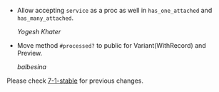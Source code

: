 *   Allow accepting `service` as a proc as well in `has_one_attached` and `has_many_attached`.

    *Yogesh Khater*

*   Move method `#processed?` to public for Variant(WithRecord) and Preview.

    *balbesina*

Please check [7-1-stable](https://github.com/rails/rails/blob/7-1-stable/activestorage/CHANGELOG.md) for previous changes.
